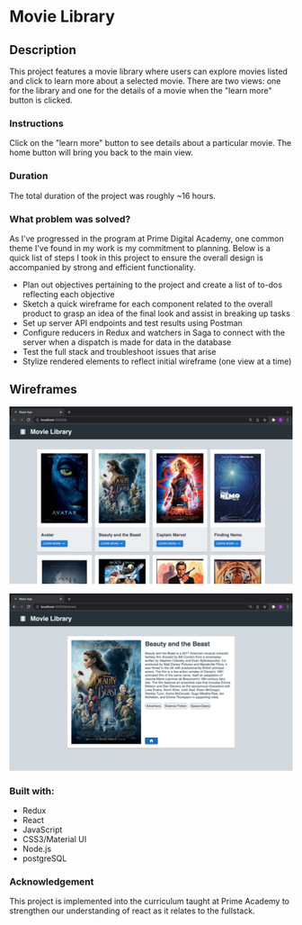 # Movie Library

## Description

This project features a movie library where users can explore movies listed and click to learn more about a selected movie. There are two views: one for the library and one for the details of a movie when the "learn more" button is clicked.

### Instructions 
Click on the "learn more" button to see details about a particular movie. The home button will bring you back to the main view.

### Duration 

The total duration of the project was roughly ~16 hours. 

### What problem was solved? 

As I've progressed in the program at Prime Digital Academy, one common theme I've found in my work is my commitment to planning. Below is a quick list of steps I took in this project to ensure the overall design is accompanied by strong and efficient functionality.

- Plan out objectives pertaining to the project and create a list of to-dos reflecting each objective
- Sketch a quick wireframe for each component related to the overall product to grasp an idea of the final look and assist in breaking up tasks
- Set up server API endpoints and test results using Postman
- Configure reducers in Redux and watchers in Saga to connect with the server when a dispatch is made for data in the database
- Test the full stack and troubleshoot issues that arise
- Stylize rendered elements to reflect initial wireframe (one view at a time)

## Wireframes

![Wireframe](./wireframes/movie-gallery-view.png)

![Wireframe](./wireframes/movie-detail-view.png)

### Built with:
- Redux 
- React
- JavaScript
- CSS3/Material UI 
- Node.js
- postgreSQL   

### Acknowledgement

This project is implemented into the curriculum taught at Prime Academy to strengthen our understanding of react as it relates to the fullstack.